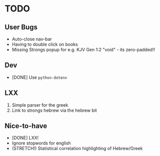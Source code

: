 # TODO
## User Bugs
* Auto-close nav-bar
* Having to double click on books
* Missing Strongs popup for e.g. KJV Gen 1:2 "void" - its zero-padded!!

## Dev
* [DONE] Use `python-dotenv`

## LXX
1. Simple parser for the greek
2. Link to strongs hebrew via the hebrew bit

## Nice-to-have
* [DONE] LXX!
* Ignore stopwords for english
* (STRETCH!) Statistical correlation highlighting of Hebrew/Greek
